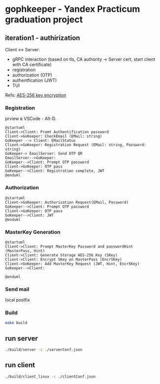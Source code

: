 # gophkeeper - Yandex Practicum graduation project

## iteration1 - authirization

Client <-> Server:
- gRPC interaction  (based on tls, CA authority -> Server cert, start client with CA certificate)
- registration
- authorization (OTP)
- authentfication (JWT)
- TUI

Refs:
[AES-256 key encryption](https://github.com/andrewromanenco/gcrypt)

### Registration

prview в VSCode - Alt-D.

```plantuml
@startuml
Client->Client: Promt Authentification password
Client->GoKeeper: CheckEmail (EMail: string)
GoKeeper --> Client: EMailStatus
Client->GoKeeper: Registration Request (EMail: string, Password: string)
GoKeeper-> EmailServer: Send OTP QR
EmailServer-->GoKeeper:
GoKeeper-->Client: Prompt OTP password
Client->GoKeeper: OTP pass
GoKeeper-->Client: Registration complete, JWT
@enduml
```


### Authorization
```plantuml
@startuml
Client->GoKeeper: Authorization Request(EMail, Password)
GoKeeper-->Client: Prompt OTP password
Client->GoKeeper: OTP pass
GoKeeper-->Client: JWT
@enduml
```


### MasterKey Generation
```plantuml
@startuml
Client->Client: Prompt MasterKey Password and passwordHint (MasterPass, Hint)
Client->Client: Generate Storage AES-256 Key (SKey)
Client->Client: Encrypt SKey on MasterPass (EncrSKey)
Client->GoKeeper: Add MasterKey Request (JWT, Hint, EncrSKey)
GoKeeper-->Client: 

@enduml
```


### Send mail

local postfix



### Build
```bash
make build
```

## run server
```bash
./build/server -c ./serverConf.json
```

## run client
```bash
./build/client_linux -c ./clientConf.json
```

